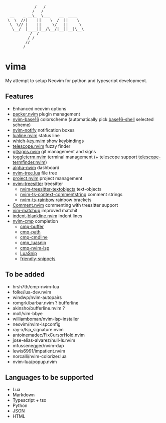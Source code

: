 ```

                 
             /   /
            /   /  
  __    _ __\_  \___    __  ____
 \  \  //|    ||    \  /  ||    \
  \  \// |    ||     \/   ||     \
   \__/  |____||__/\__/|__||__|\__\
           /  /
          / /
         //
        /
```

# vima

My attempt to setup Neovim for python and typescript development.

## Features

- Enhanced neovim options
- [packer.nvim](https://github.com/wbthomason/packer.nvim) plugin management
- [nvim-base16](https://github.com/RRethy/nvim-base16) colorscheme (automatically pick [base16-shell](https://github.com/chriskempson/base16-shell) selected scheme)
- [nvim-notify](https://github.com/rcarriga/nvim-notify) notification boxes
- [lualine.nvim](https://github.com/nvim-lualine/lualine.nvim) status line
- [which-key.nvim](https://github.com/folke/which-key.nvim) show keybindings
- [telescope.nvim](https://github.com/nvim-telescope/telescope.nvim) fuzzy finder
- [gitsigns.nvim](https://github.com/lewis6991/gitsigns.nvim) git management and signs
- [toggleterm.nvim](https://github.com/akinsho/toggleterm.nvim) terminal management (+ telescope support [telescope-termfinder.nvim](https://github.com/tknightz/telescope-termfinder.nvim))
- [alpha-nvim](https://github.com/goolord/alpha-nvim) dashboard
- [nvim-tree.lua](https://github.com/kyazdani42/nvim-tree.lua) file tree
- [project.nvim](https://github.com/ahmedkhalf/project.nvim) project management
- [nvim-treesitter](https://github.com/nvim-treesitter/nvim-treesitter) treesitter
  - [nvim-treesitter-textobjects](https://github.com/nvim-treesitter/nvim-treesitter-textobjects) text-objects
  - [nvim-ts-context-commentstring](https://github.com/JoosepAlviste/nvim-ts-context-commentstring) comment strings
  - [nvim-ts-rainbow](https://github.com/p00f/nvim-ts-rainbow) rainbow brackets
- [Comment.nvim](https://github.com/numToStr/Comment.nvim) commenting with treesitter support
- [vim-matchup](https://github.com/andymass/vim-matchup) improved matchit
- [indent-blankline.nvim](https://github.com/lukas-reineke/indent-blankline.nvim) indent lines
- [nvim-cmp](https://github.com/hrsh7th/nvim-cmp) completion
  - [cmp-buffer](https://github.com/hrsh7th/cmp-buffer)
  - [cmp-path](https://github.com/hrsh7th/cmp-path)
  - [cmp-cmdline](https://github.com/hrsh7th/cmp-cmdline)
  - [cmp_luasnip](https://github.com/saadparwaiz1/cmp_luasnip)
  - [cmp-nvim-lsp](https://github.com/saadparwaiz1/hrsh7th/cmp-nvim-lsp)
  - [LuaSnip](https://github.com/L3MON4D3/LuaSnip)
  - [friendly-snippets](https://github.com/rafamadriz/friendly-snippets)

## To be added

- hrsh7th/cmp-nvim-lua
- folke/lua-dev.nvim
- windwp/nvim-autopairs
- romgrk/barbar.nvim ? bufferline
- akinsho/bufferline.nvim ?
- moll/vim-bbye
- williamboman/nvim-lsp-installer
- neovim/nvim-lspconfig
- ray-x/lsp_signature.nvim
- antoinemadec/FixCursorHold.nvim
- jose-elias-alvarez/null-ls.nvim
- mfussenegger/nvim-dap
- lewis6991/impatient.nvim
- norcalli/nvim-colorizer.lua
- nvim-lua/popup.nvim

## Languages to be supported

- Lua
- Markdown
- Typescript + tsx
- Python
- JSON
- HTML
